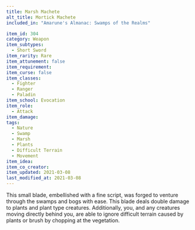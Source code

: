 ```yaml
---
title: Marsh Machete
alt_title: Mortick Machete
included_in: "Amarune's Almanac: Swamps of the Realms"

item_id: 304
category: Weapon
item_subtypes: 
  - Short Sword
item_rarity: Rare
item_attunement: false
item_requirement: 
item_curse: false
item_classes: 
  - Fighter
  - Ranger
  - Paladin
item_school: Evocation
item_role: 
  - Attack
item_damage:
tags:
  - Nature
  - Swamp
  - Marsh
  - Plants
  - Difficult Terrain
  - Movement
item_idea: 
item_co_creator: 
item_updated: 2021-03-08
last_modified_at: 2021-03-08
---
```


This small blade, embellished with a fine script, was forged to venture through the swamps and bogs with ease. This blade deals double damage to plants and plant type creatures. Additionally, you, and any creatures moving directly behind you, are able to ignore difficult terrain caused by plants or brush by chopping at the vegetation.
